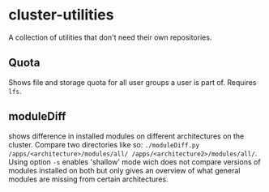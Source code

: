 # cluster-utilities
A collection of utilities that don't need their own repositories.

## Quota
Shows file and storage quota for all user groups a user is part of. Requires `lfs`.

## moduleDiff
shows difference in installed modules on different architectures on the cluster. Compare two directories like so: `./moduleDiff.py /apps/<architecture>/modules/all/ /apps/<architecture2>/modules/all/`. Using option `-s` enables 'shallow' mode wich does not compare versions of modules installed on both but only gives an overview of what general modules are missing from certain architectures.
